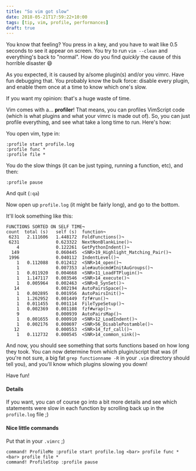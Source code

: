 ```yaml
---
title: "So vim got slow"
date: 2018-05-21T17:59:22+10:00
tags: [tip, vim, profile, performances]
draft: true
---
```


You know that feeling? You press in a key, and you have to wait like 0.5 seconds
to see it appear on screen. You try to run `vim --clean` and everything's back
to "normal". How do you find _quickly_ the cause of this horrible disaster :smile: <!--more-->

As you expected, it is caused by a/some plugin(s) and/or you vimrc. Have fun
debugging that. You probably know the bulk force: disable every plugin, and
enable them once at a time to know which one's slow.

If you want my opinion: that's a huge waste of time.

Vim comes with a... **profiler**! That means, you can profiles VimScript code
(which is what plugins and what your vimrc is made out of). So, you can just
profile everything, and see what take a long time to run. Here's how:

You open vim, type in:

```vimscript
:profile start profile.log
:profile func *
:profile file *
```

You do the slow things (it can be just typing, running a function, etc), and
then:

```vimscript
:profile pause
```

And quit (`:qa`)

Now open up `profile.log` (it might be fairly long), and go to the bottom.

It'll look something like this:

```
FUNCTIONS SORTED ON SELF TIME¬
count  total (s)   self (s)  function¬
 6231   2.111606   1.448172  FoldFunctions()¬
 6231              0.623322  NextNonBlankLine()¬
    4              0.122261  GetPythonIndent()¬
  149              0.060445  <SNR>19_Highlight_Matching_Pair()¬
 1996              0.040112  IndentLevel()¬
    1   0.112088   0.012412  <SNR>14_open()¬
    1              0.007353  ale#autocmd#InitAuGroups()¬
    1   0.011920   0.004668  <SNR>11_LoadFTPlugin()¬
    1   1.147117   0.003546  <SNR>14_execute()¬
    1   0.005964   0.002463  <SNR>8_SynSet()¬
   14              0.002194  AutoPairsSpace()¬
    1   0.002895   0.001956  AutoPairsInit()¬
    1   1.262952   0.001449  fzf#run()¬
    1   0.011455   0.001114  FileTypeSetup()¬
    1   0.002369   0.001108  fzf#wrap()¬
    9              0.000939  AutoPairsMap()¬
    1   0.001655   0.000910  <SNR>12_LoadIndent()¬
    1   0.002176   0.000697  <SNR>56_DisablePostamble()¬
   12              0.000553  <SNR>14_fzf_call()¬
    1   0.112732   0.000545  <SNR>14_common_sink()¬
```

And now, you should see something that sorts functions based on how long they
took. You can now determine from which plugin/script that was (if you're not
sure, a big fat `grep functionname -R` in your `.vim` directory should tell
you), and you'll know which plugins slowing you down!

Have fun!

#### Details

If you want, you can of course go into a bit more details and see which
statements were slow in each function by scrolling back up in the `profile.log`
file ;)

#### Nice little commands

Put that in your `.vimrc` ;)

```vimscript
command! ProfileMe :profile start profile.log <bar> profile func * <bar> profile file *
command! ProfileStop :profile pause
```
